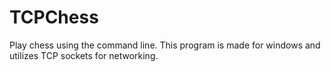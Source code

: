 TCPChess
========

Play chess using the command line.
This program is made for windows and utilizes TCP sockets for networking.
